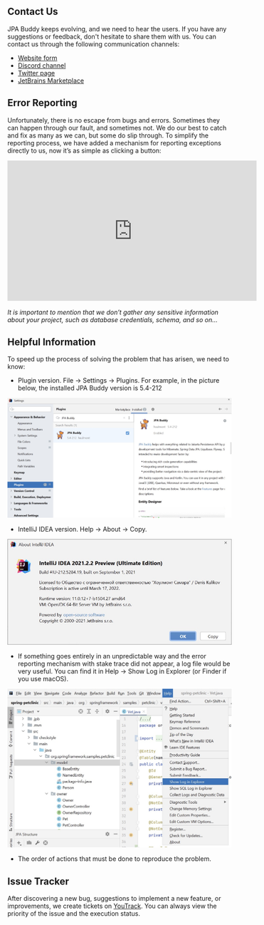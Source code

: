 ## Contact Us

JPA Buddy keeps evolving, and we need to hear the users. If you have any suggestions or feedback, don't hesitate to share them with us. You can contact us through the following communication channels:

- [Website form](https://www.jpa-buddy.com/contacts/)
- [Discord channel](https://discord.com/invite/DxRDQPk9rh)
- [Twitter page](https://twitter.com/JPABuddy)
- [JetBrains Marketplace](https://plugins.jetbrains.com/plugin/15075-jpa-buddy/reviews)

## Error Reporting

Unfortunately, there is no escape from bugs and errors. Sometimes they can happen through our fault, and sometimes not. We do our best to catch and fix as many as we can, but some do slip through. To simplify the reporting process, we have added a mechanism for reporting exceptions directly to us, now it’s as simple as clicking a button:

<div class="youtube" align="center">
<iframe width="560" height="315" src="https://www.youtube.com/embed/OkFBn4s-218" title="YouTube video player" frameborder="0" allow="accelerometer; autoplay; clipboard-write; encrypted-media; gyroscope; picture-in-picture" allowfullscreen></iframe>
</div>

*It is important to mention that we don’t gather any sensitive information about your project, such as database credentials, schema, and so on...*

## Helpful Information

To speed up the process of solving the problem that has arisen, we need to know:

- Plugin version. File -> Settings -> Plugins. For example, in the picture below, the installed JPA Buddy version is 5.4-212

![settings_plugins_installed](img/settings_plugins_installed.jpeg)

- IntelliJ IDEA version. Help -> About -> Copy.

![about_intellij_idea](img/about_intellij_idea.jpeg)

- If something goes entirely in an unpredictable way and the error reporting mechanism with stake trace did not appear, a log file would be very useful. You can find it in Help -> Show Log in Explorer (or Finder if you use macOS).

![help_show_log](img/help_show_log.jpeg)

- The order of actions that must be done to reproduce the problem.

## Issue Tracker

After discovering a new bug, suggestions to implement a new feature, or improvements, we create tickets on [YouTrack](https://issues.jpa-buddy.com/issues/JPAB). You can always view the priority of the issue and the execution status.
